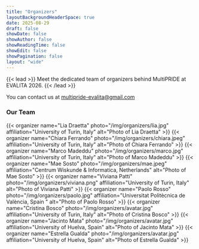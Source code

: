 ```yaml
---
title: "Organizers"
layoutBackgroundHeaderSpace: true
date: 2025-08-29
draft: false
showDate: false
showAuthor: false
showReadingTime: false
showEdit: false
showPagination: false
layout: "wide"
---
```

<style>
.prose, .prose-lg {
    max-width: none !important;
}
.container {
    max-width: 95vw !important;
}
</style>
{{< lead >}}
Meet the dedicated team of organizers behind MultiPRIDE at EVALITA 2026.
{{< /lead >}}

You can contact us at [multipride-evalita@gmail.com](mailto:multipride.evalita@gmail.com)

<div class="w-full max-w-none">
<h3>Our Team</h3>

<div class="grid grid-cols-2 md:grid-cols-3 lg:grid-cols-4 xl:grid-cols-5 gap-6 mt-8">
{{< organizer
name="Lia Draetta"
photo="/img/organizers/lia.jpg"
affiliation="University of Turin, Italy"
alt="Photo of Lia Draetta" >}}
{{< organizer
name="Chiara Ferrando"
photo="/img/organizers/chiara.jpeg"
affiliation="University of Turin, Italy"
alt="Photo of Chiara Ferrando" >}}
{{< organizer
name="Marco Madeddu"
photo="/img/organizers/marco.jpg"
affiliation="University of Turin, Italy"
alt="Photo of Marco Madeddu" >}}
{{< organizer
name="Mae Sosto"
photo="/img/organizers/mae.jpeg"
affiliation="Centrum Wiskunde & Informatica, Netherlands"
alt="Photo of Mae Sosto" >}}
{{< organizer
name="Viviana Patti"
photo="/img/organizers/viviana.png"
affiliation="University of Turin, Italy"
alt="Photo of Viviana Patti" >}}
{{< organizer
name="Paolo Rosso"
photo="/img/organizers/paolo.jpg"
affiliation="Universitat Politècnica de València, Spain "
alt="Photo of Paolo Rosso" >}}
{{< organizer
name="Cristina Bosco"
photo="/img/organizers/avatar.jpg"
affiliation="University of Turin, Italy"
alt="Photo of Cristina Bosco" >}}
{{< organizer
name="Jacinto Mata"
photo="/img/organizers/avatar.jpg"
affiliation="University of Huelva, Spain"
alt="Photo of Jacinto Mata" >}}
{{< organizer
name="Estrella Gualda"
photo="/img/organizers/avatar.jpg"
affiliation="University of Huelva, Spain"
alt="Photo of Estrella Gualda" >}}
</div>

<div class="w-full max-w-none">
